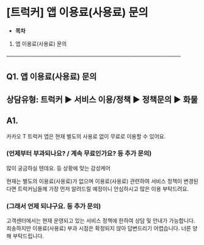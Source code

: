 # [트럭커] 앱 이용료(사용료) 문의

* **목차**

1. 앱 이용료(사용료) 문의

──────────────────────────────────────────────

**Q1. 앱 이용료(사용료) 문의**
---------------------

상담유형: 트럭커 ▶ 서비스 이용/정책 ▶ 정책문의 ▶ 화물
---------------------------------

**A1.**
-------

카카오 T 트럭커 앱은 현재 별도의 사용료 없이 무료로 이용할 수 있어요.

### **(언제부터 부과되나요? / 계속 무료인가요? 등 추가 문의)**

많이 궁금하실 텐데요. 등 상황에 맞는 감성케어  
  
현재는 별도의 이용료(사용료)가 없으며 이용료(사용료) 관련하여 서비스 정책이 변경된다면 트럭커님들께 가장 먼저 알려드릴 예정이니 안심하시고 많은 이용 부탁드려요.

### **(그래서 언제 되냐구요. 등 추가 문의)**

고객센터에서는 현재 운영되고 있는 서비스 정책에 한하여 상담 및 안내가 가능합니다.  
죄송하지만 이용료(사용료) 부과 시점은 확정되지 않아 답변드리기 어렵습니다. 너른 양해 부탁드립니다.
